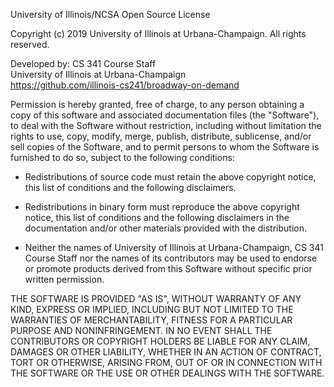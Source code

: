 University of Illinois/NCSA Open Source License 

Copyright (c) 2019 University of Illinois at Urbana-Champaign. All rights reserved. 

Developed by: CS 341 Course Staff  
              University of Illinois at Urbana-Champaign  
              https://github.com/illinois-cs241/broadway-on-demand
                  
Permission is hereby granted, free of charge, to any person 
obtaining a copy of this software and associated documentation files 
(the "Software"), to deal with the Software without restriction, 
including without limitation the rights to use, copy, modify, merge,
publish, distribute, sublicense, and/or sell copies of the Software, 
and to permit persons to whom the Software is furnished to do so, 
subject to the following conditions:

* Redistributions of source code must retain the above copyright notice, 
  this list of conditions and the following disclaimers.

* Redistributions in binary form must reproduce the above copyright 
  notice, this list of conditions and the following disclaimers in the 
  documentation and/or other materials provided with the distribution.

* Neither the names of University of Illinois at Urbana-Champaign, CS 341 Course Staff nor the names of its 
  contributors may be used to endorse or promote products derived from
  this Software without specific prior written permission.
  
THE SOFTWARE IS PROVIDED "AS IS", WITHOUT WARRANTY OF ANY KIND, EXPRESS 
OR IMPLIED, INCLUDING BUT NOT LIMITED TO THE WARRANTIES OF MERCHANTABILITY, 
FITNESS FOR A PARTICULAR PURPOSE AND NONINFRINGEMENT. IN NO EVENT SHALL THE 
CONTRIBUTORS OR COPYRIGHT HOLDERS BE LIABLE FOR ANY CLAIM, DAMAGES OR OTHER 
LIABILITY, WHETHER IN AN ACTION OF CONTRACT, TORT OR OTHERWISE, ARISING FROM, 
OUT OF OR IN CONNECTION WITH THE SOFTWARE OR THE USE OR OTHER DEALINGS WITH
THE SOFTWARE.
